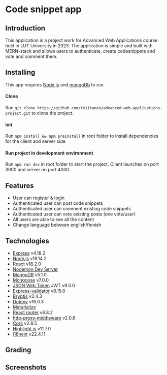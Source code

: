 # Code snippet app

## Introduction

This application is a project work for Advanced Web Applications course held in LUT University in 2023.
The application is simple and built with MERN-stack and allows users to authenticate, create codesnippets and vote and comment them.

## Installing

This app requires [Node.js](https://node.js.org/) and [mongoDb](https://www.mongodb.com/) to run.

#### Clone

Run `git clone https://github.com/tviitanen/advanced-web-applications-project.git` to clone the project.

#### Init

Run `npm install && npm preinstall` in root folder to install dependencies for the client and server side

#### Run project in development environment

Run `npm run dev` in root folder to start the project. Client launches on port 3000 and server on port 4000.

## Features

- User can register & login
- Authenticated user can post code snippets
- Authenticated user can comment existing code snippets
- Authenticated user can vote existing posts (one vote/user)
- All users are able to see all the content
- Change language between english/finnish

## Technologies

- [Express](https://expressjs.com/) v4.18.2
- [Node.js](https://nodejs.org/en/) v18.14.2
- [React](https://reactjs.org/) v18.2.0
- [Nodemon Dev Server](https://nodemon.io/)
- [MongoDB](https://www.mongodb.com/) v5.1.0
- [Mongoose](https://www.npmjs.com/package/mongoose) v7.0.0
- [JSON Web Token](https://jwt.io/) JWT v9.0.0
- [Express-validator](https://www.npmjs.com/package/express-validator) v6.15.0
- [Bryptjs](https://www.npmjs.com/package/bcryptjs) v2.4.3
- [Dotenv](https://www.npmjs.com/package/dotenv) v16.0.3
- [Materialize](https://materializecss.com/)
- [React router](https://reactrouter.com/en/main) v6.8.2
- [http-proxy-middleware](https://www.npmjs.com/package/http-proxy-middleware) v2.0.6
- [Cors](https://www.npmjs.com/package/cors) v2.8.5
- [Highlight.js](https://highlightjs.org/) v11.7.0
- [i18next](https://www.i18next.com/) v22.4.11

## Grading

## Screenshots
